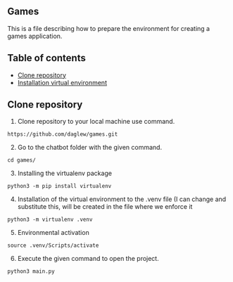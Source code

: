 ## Games
This is a file describing how to prepare the environment for creating a games application.

## Table of contents
* [Clone repository](#clone-repository-using-git-bash)
* [Installation virtual environment](#installation-virtual-environment-venv)


## Clone repository

1. Clone repository to your local machine use command.
``` 
https://github.com/daglew/games.git
``` 

2. Go to the chatbot folder with the given command.
``` 
cd games/
``` 

3. Installing the virtualenv package
```
python3 -m pip install virtualenv
```

4. Installation of the virtual environment to the .venv file (I can change and substitute this,
will be created in the file where we enforce it
```
python3 -m virtualenv .venv
```

5. Environmental activation
```
source .venv/Scripts/activate
```

6. Execute the given command to open the project.
```
python3 main.py
```

